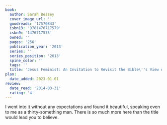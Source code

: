 ```yaml
---
book:
  author: Sarah Bessey
  cover_image_url: ''
  goodreads: '17570843'
  isbn13: '9781476717579'
  isbn9: '1476717575'
  owned: ''
  pages: '256'
  publication_year: '2013'
  series: ''
  series_position: '2013'
  spine_color: ''
  tags: ''
  title: 'Jesus Feminist: An Invitation to Revisit the Bible\''s View of Women'
plan:
  date_added: 2023-01-01
review:
  date_read: '2014-03-31'
  rating: '4'
---
```


I went into it without any expectations and found it beautiful, speaking even to me as a thirty-something man. There is so much more here than the title would lead you to believe.

